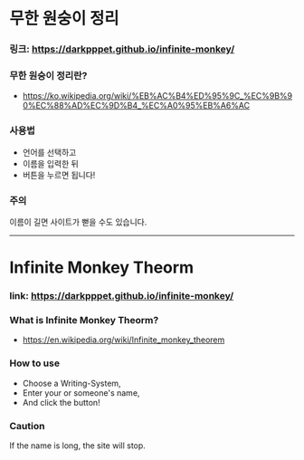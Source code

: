 # 무한 원숭이 정리

### 링크: https://darkpppet.github.io/infinite-monkey/

### 무한 원숭이 정리란?
* https://ko.wikipedia.org/wiki/%EB%AC%B4%ED%95%9C_%EC%9B%90%EC%88%AD%EC%9D%B4_%EC%A0%95%EB%A6%AC

### 사용법
* 언어를 선택하고
* 이름을 입력한 뒤
* 버튼을 누르면 됩니다!

### 주의
이름이 길면 사이트가 뻗을 수도 있습니다.

---

# Infinite Monkey Theorm

### link: https://darkpppet.github.io/infinite-monkey/

### What is Infinite Monkey Theorm?
* https://en.wikipedia.org/wiki/Infinite_monkey_theorem

### How to use
* Choose a Writing-System,
* Enter your or someone's name,
* And click the button!

### Caution
If the name is long, the site will stop.
